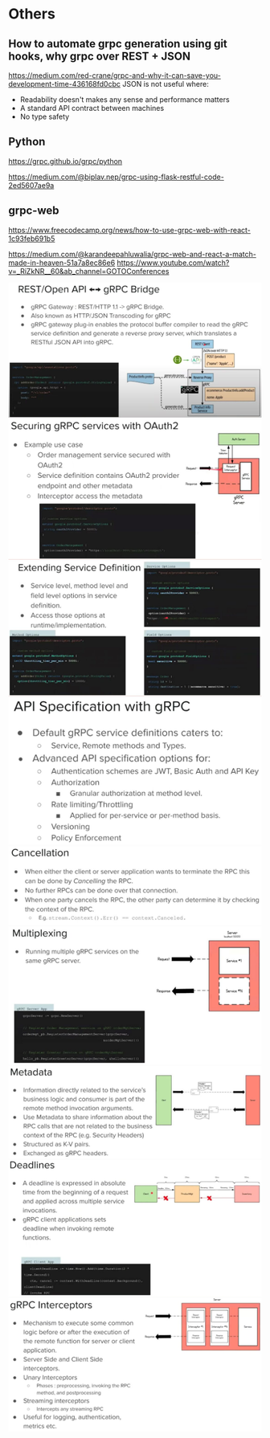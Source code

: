 # Others

## How to automate grpc generation using git hooks, why grpc over REST + JSON

<https://medium.com/red-crane/grpc-and-why-it-can-save-you-development-time-436168fd0cbc>
JSON is not useful where:

- Readability doesn't makes any sense and performance matters
- A standard API contract between machines
- No type safety

## Python

<https://grpc.github.io/grpc/python>

<https://medium.com/@biplav.nep/grpc-using-flask-restful-code-2ed5607ae9a>

## grpc-web

<https://www.freecodecamp.org/news/how-to-use-grpc-web-with-react-1c93feb691b5>

<https://medium.com/@karandeepahluwalia/grpc-web-and-react-a-match-made-in-heaven-51a7a8ec86e6>
<https://www.youtube.com/watch?v=_RiZkNR__60&ab_channel=GOTOConferences>

![image](../../../media/gRPC_Others-image1.jpg)
![image](../../../media/gRPC_Others-image2.jpg)
![image](../../../media/gRPC_Others-image3.jpg)
![image](../../../media/gRPC_Others-image4.jpg)
![image](../../../media/gRPC_Others-image5.jpg)
![image](../../../media/gRPC_Others-image6.jpg)
![image](../../../media/gRPC_Others-image7.jpg)
![image](../../../media/gRPC_Others-image8.jpg)
![image](../../../media/gRPC_Others-image9.jpg)
